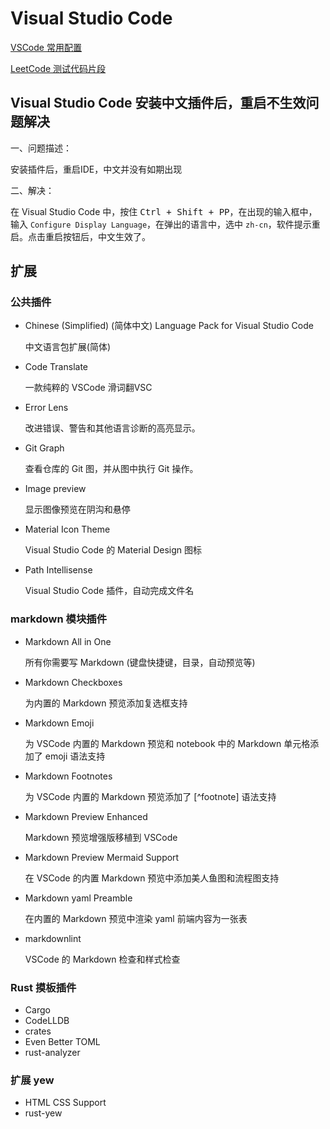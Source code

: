 # Visual Studio Code

[VSCode 常用配置](./settings.json)

[LeetCode 测试代码片段](./rust.json)

## Visual Studio Code 安装中文插件后，重启不生效问题解决

一、问题描述：

安装插件后，重启IDE，中文并没有如期出现

二、解决：

在 Visual Studio Code 中，按住 <kbd>Ctrl + Shift + PP</kbd>，在出现的输入框中，
输入 `Configure Display Language`，在弹出的语言中，选中 `zh-cn`，软件提示重启。点击重启按钮后，中文生效了。

## 扩展

### 公共插件

- Chinese (Simplified) (简体中文) Language Pack for Visual Studio Code
  
    中文语言包扩展(简体)

- Code Translate

    一款纯粹的 VSCode 滑词翻VSC

- Error Lens
  
    改进错误、警告和其他语言诊断的高亮显示。

- Git Graph
  
    查看仓库的 Git 图，并从图中执行 Git 操作。

- Image preview

    显示图像预览在阴沟和悬停

- Material Icon Theme

    Visual Studio Code 的 Material Design 图标

- Path Intellisense

    Visual Studio Code 插件，自动完成文件名

### markdown 模块插件

- Markdown All in One

    所有你需要写 Markdown (键盘快捷键，目录，自动预览等)

- Markdown Checkboxes

    为内置的 Markdown 预览添加复选框支持

- Markdown Emoji

    为 VSCode 内置的 Markdown 预览和 notebook 中的 Markdown 单元格添加了 emoji 语法支持

- Markdown Footnotes

    为 VSCode 内置的 Markdown 预览添加了 [^footnote] 语法支持

- Markdown Preview Enhanced

    Markdown 预览增强版移植到 VSCode

- Markdown Preview Mermaid Support

    在 VSCode 的内置 Markdown 预览中添加美人鱼图和流程图支持

- Markdown yaml Preamble

    在内置的 Markdown 预览中渲染 yaml 前端内容为一张表

- markdownlint

    VSCode 的 Markdown 检查和样式检查

### Rust 摸板插件

- Cargo
- CodeLLDB
- crates
- Even Better TOML
- rust-analyzer

### 扩展 yew

- HTML CSS Support
- rust-yew
